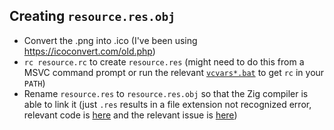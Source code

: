 ## Creating `resource.res.obj`

- Convert the .png into .ico (I've been using https://icoconvert.com/old.php)
- `rc resource.rc` to create `resource.res` (might need to do this from a MSVC command prompt or run the relevant [`vcvars*.bat`](https://docs.microsoft.com/en-us/cpp/build/building-on-the-command-line) to get `rc` in your `PATH`)
- Rename `resource.res` to `resource.res.obj` so that the Zig compiler is able to link it (just `.res` results in a file extension not recognized error, relevant code is [here](https://github.com/ziglang/zig/blob/9c509f1526b4560b4e97367a18755a9d1ae6fcf7/src/Compilation.zig#L4195-L4225) and the relevant issue is [here](https://github.com/ziglang/zig/issues/3702))
